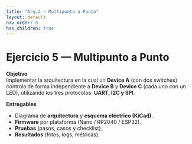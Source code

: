 ```yaml
---
title: "Arq.2 — Multipunto a Punto"
layout: default
nav_order: 8
has_children: true
---
```


# Ejercicio 5 — Multipunto a Punto

**Objetivo**  
Implementar la arquitectura en la cual un **Device A** (con dos switches) controla de forma independiente a **Device B** y **Device C** (cada uno con un LED), utilizando los tres protocolos: **UART, I2C y SPI**.

**Entregables**
- Diagrama de **arquitectura** y **esquema eléctrico (KiCad)**.  
- **Firmware** por plataforma (Nano / RP2040 / ESP32).  
- **Pruebas** (pasos, casos y checklist).  
- **Resultados** (fotos, logs, métricas).  
